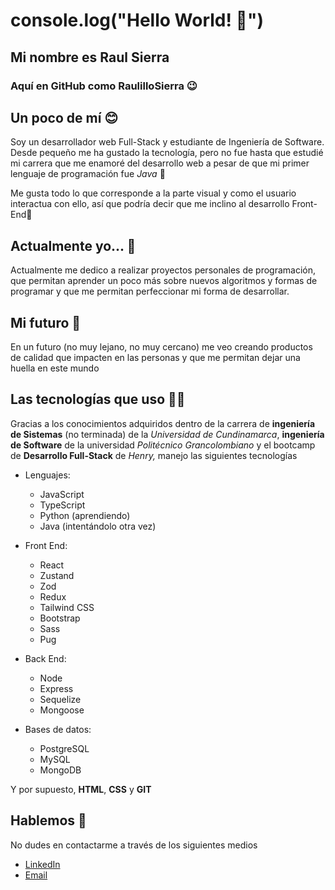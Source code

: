 # console.log("Hello World! 👋")

## Mi nombre es Raul Sierra
### Aquí en GitHub como RaulilloSierra 😉

## Un poco de mí 😊
Soy un desarrollador web Full-Stack y estudiante de Ingeniería de Software. Desde pequeño me ha gustado la tecnología, pero no fue hasta que estudié mi carrera que me enamoré del desarrollo web a pesar de que mi primer lenguaje de programación fue _Java_ 👻

Me gusta todo lo que corresponde a la parte visual y como el usuario interactua con ello, así que podría decir que me inclino al desarrollo Front-End🌟


## Actualmente yo... 🤔
Actualmente me dedico a realizar proyectos personales de programación, que permitan aprender un poco más sobre nuevos algoritmos y formas de programar y que me permitan perfeccionar mi forma de desarrollar.


## Mi futuro 🥹
En un futuro (no muy lejano, no muy cercano) me veo creando productos de calidad que impacten en las personas y que me permitan dejar una huella en este mundo


## Las tecnologías que uso 🧑‍🎓
Gracias a los conocimientos adquiridos dentro de la carrera de **ingeniería de Sistemas** (no terminada) de la _Universidad de Cundinamarca_, **ingeniería de Software** de la universidad _Politécnico Grancolombiano_ y el bootcamp de **Desarrollo Full-Stack** de _Henry,_ manejo las siguientes tecnologías

* Lenguajes:
  * JavaScript
  * TypeScript
  * Python (aprendiendo)
  * Java (intentándolo otra vez)

* Front End:
   * React
   * Zustand
   * Zod
   * Redux
   * Tailwind CSS
   * Bootstrap
   * Sass
   * Pug

* Back End:
  * Node
  * Express
  * Sequelize
  * Mongoose

* Bases de datos:
  * PostgreSQL
  * MySQL
  * MongoDB

Y por supuesto, **HTML**, **CSS** y **GIT**

## Hablemos 📨

No dudes en contactarme a través de los siguientes medios

- [LinkedIn](https://www.linkedin.com/in/raul-jesus-sierra-diaz)
- [Email](raulitosierradiaz@gmail.com)
